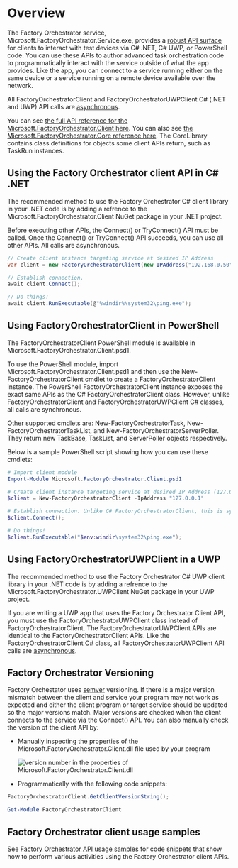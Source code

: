 # Overview
The Factory Orchestrator service, Microsoft.FactoryOrchestrator.Service.exe, provides a [robust API surface](../ClientLibrary/Microsoft-FactoryOrchestrator-Client) for clients to interact with test devices via C# .NET, C# UWP, or PowerShell code. You can use these APIs to author advanced task orchestration code to programmatically interact with the service outside of what the app provides. Like the app, you can connect to a service running either on the same device or a service running on a remote device available over the network.

All FactoryOrchestratorClient and FactoryOrchestratorUWPClient C# (.NET and UWP) API calls are [asynchronous](https://docs.microsoft.com/dotnet/csharp/async).

You can see [the full API reference for the Microsoft.FactoryOrchestrator.Client here](../ClientLibrary/Microsoft-FactoryOrchestrator-Client). You can also see [the Microsoft.FactoryOrchestrator.Core reference here](../CoreLibrary/Microsoft-FactoryOrchestrator-Core). The CoreLibrary contains class definitions for objects some client APIs return, such as TaskRun instances.

## Using the Factory Orchestrator client API in C# .NET
The recommended method to use the Factory Orchestrator C# client library in your .NET code is by adding a refrence to the Microsoft.FactoryOrchestrator.Client NuGet package in your .NET project.

Before executing other APIs, the Connect() or TryConnect() API must be called. Once the Connect() or TryConnect() API succeeds, you can use all other APIs. All calls are asynchronous.

```csharp
// Create client instance targeting service at desired IP Address
var client = new FactoryOrchestratorClient(new IPAddress("192.168.0.50"));

// Establish connection.
await client.Connect();

// Do things!
await client.RunExecutable(@"%windir%\system32\ping.exe");
```

## Using FactoryOrchestratorClient in PowerShell
The FactoryOrchestratorClient PowerShell module is available in Microsoft.FactoryOrchestrator.Client.psd1.

To use the PowerShell module, import Microsoft.FactoryOrchestrator.Client.psd1 and then use the New-FactoryOrchestratorClient cmdlet to create a FactoryOrchestratorClient instance. The PowerShell FactoryOrchestratorClient instance exposes the exact same APIs as the C# FactoryOrchestratorClient class. However, unlike FactoryOrchestratorClient and FactoryOrchestratorUWPClient C# classes, all calls are synchronous.

Other supported cmdlets are: New-FactoryOrchestratorTask, New-FactoryOrchestratorTaskList, and New-FactoryOrchestratorServerPoller. They return new TaskBase, TaskList, and ServerPoller objects respectively.

Below is a sample PowerShell script showing how you can use these cmdlets:
```powershell
# Import client module
Import-Module Microsoft.FactoryOrchestrator.Client.psd1

# Create client instance targeting service at desired IP Address (127.0.0.1 == loopback)
$client = New-FactoryOrchestratorClient -IpAddress "127.0.0.1"

# Establish connection. Unlike C# FactoryOrchestratorClient, this is synchronous
$client.Connect();

# Do things!
$client.RunExecutable("$env:windir\system32\ping.exe");
```

## Using FactoryOrchestratorUWPClient in a UWP
The recommended method to use the Factory Orchestrator C# UWP client library in your .NET code is by adding a refrence to the Microsoft.FactoryOrchestrator.UWPClient NuGet package in your UWP project.

If you are writing a UWP app that uses the Factory Orchestrator Client API, you must use the FactoryOrchestratorUWPClient class instead of FactoryOrchestratorClient. The FactoryOrchestratorUWPClient APIs are identical to the FactoryOrchestratorClient APIs. Like the FactoryOrchestratorClient C# class, all FactoryOrchestratorUWPClient API calls are [asynchronous](https://docs.microsoft.com/dotnet/csharp/async).

## Factory Orchestrator Versioning
Factory Orchestator uses [semver](https://semver.org/) versioning. If there is a major version mismatch between the client and service your program may not work as expected and either the client program or target service should be updated so the major versions match. Major versions are checked when the client connects to the service via the Connect() API. You can also manually check the version of the client API by:

- Manually inspecting the properties of the Microsoft.FactoryOrchestrator.Client.dll file used by your program

    ![version number in the properties of Microsoft.FactoryOrchestrator.Client.dll](./images/fo-version-number.png)

- Programmatically with the following code snippets:

```C#
FactoryOrchestratorClient.GetClientVersionString();
```
```powershell
Get-Module FactoryOrchestratorClient
```

## Factory Orchestrator client usage samples
See [Factory Orchestrator API usage samples](./factory-orchestrator-client-usage-samples) for code snippets that show how to perform various activities using the Factory Orchestrator client APIs.
